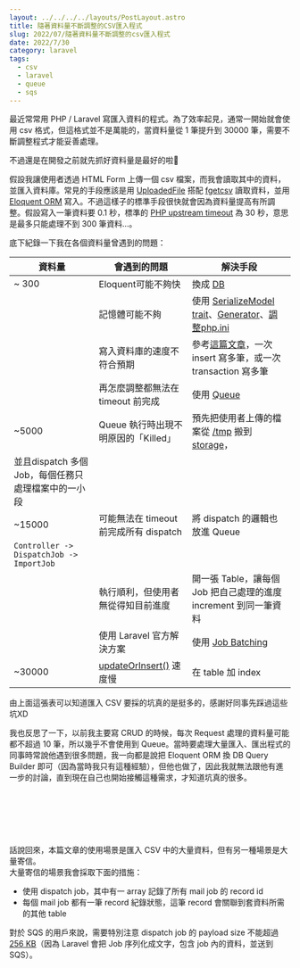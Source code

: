 ```yaml
---
layout: ../../../../layouts/PostLayout.astro
title: 隨著資料量不斷調整的CSV匯入程式
slug: 2022/07/隨著資料量不斷調整的csv匯入程式
date: 2022/7/30
category: laravel
tags: 
  - csv
  - laravel
  - queue
  - sqs
---
```


  
最近常常用 PHP / Laravel 寫匯入資料的程式。為了效率起見，通常一開始就會使用 csv 格式，但這格式並不是萬能的，當資料量從 1 筆提升到 30000 筆，需要不斷調整程式才能妥善處理。



  
不過還是在開發之前就先抓好資料量是最好的啦🥲







  
假設我讓使用者透過 HTML Form 上傳一個 csv 檔案，而我會讀取其中的資料，並匯入資料庫。常見的手段應該是用 [UploadedFile](https://github.com/laravel/framework/blob/8.x/src/Illuminate/Http/UploadedFile.php) 搭配 [fgetcsv](https://www.php.net/manual/en/function.fgetcsv.php) 讀取資料，並用 [Eloquent ORM](https://laravel.com/docs/9.x/eloquent) 寫入。不過這樣子的標準手段很快就會因為資料量提高有所調整。假設寫入一筆資料要 0.1 秒，標準的 [PHP upstream timeout](https://www.php.net/manual/en/function.set-time-limit.php) 為 30 秒，意思是最多只能處理不到 300 筆資料…。



  
底下紀錄一下我在各個資料量曾遇到的問題：



  
  
 | 資料量 | 會遇到的問題 | 解決手段 |  
 | --- | --- | --- |   
 | ~ 300 | Eloquent可能不夠快 | 換成 [DB](https://laravel.com/docs/9.x/queries) |  
 |  | 記憶體可能不夠 | 使用 [SerializeModel trait](https://github.com/laravel/framework/blob/9.x/src/Illuminate/Queue/SerializesModels.php)、[Generator](https://www.php.net/manual/en/language.generators.syntax.php)、[調整php.ini](https://www.php.net/manual/en/ini.core.php#ini.memory-limit) |  
 |  | 寫入資料庫的速度不符合預期 | 參考[這篇文章](https://dba.stackexchange.com/questions/252445/how-does-autocommit-off-affects-bulk-inserts-performance-in-mysql-using-innodb)，一次 insert 寫多筆，或一次 transaction 寫多筆 |  
 |  | 再怎麼調整都無法在 timeout 前完成 | 使用 [Queue](https://laravel.com/docs/9.x/queues) |  
 | ~5000 | Queue 執行時出現不明原因的「Killed」 | 預先把使用者上傳的檔案從 [/tmp](https://www.fosslinux.com/41739/linux-tmp-directory-everything-you-need-to-know.htm) 搬到 [storage](https://laravel.com/docs/9.x/filesystem)，<br>
並且dispatch 多個 Job，每個任務只處理檔案中的一小段 |  
 | ~15000 | 可能無法在 timeout 前完成所有 dispatch | 將 dispatch 的邏輯也放進 Queue<br>
`Controller -> DispatchJob -> ImportJob` |  
 |  | 執行順利，但使用者無從得知目前進度 | 開一張 Table，讓每個 Job 把自己處理的進度 increment 到同一筆資料 |  
 |  | 使用 Laravel 官方解決方案 | 使用 [Job Batching](https://laravel.com/docs/9.x/queues#job-batching) |  
 | ~30000 | [updateOrInsert()](https://laravel.com/docs/9.x/queries#update-or-insert) 速度慢 | 在 table 加 index



  
由上面這張表可以知道匯入 CSV 要採的坑真的是挺多的，感謝好同事先踩過這些坑XD



  
我也反思了一下，以前我主要寫 CRUD 的時候，每次 Request 處理的資料量可能都不超過 10 筆，所以幾乎不會使用到 Queue。當時要處理大量匯入、匯出程式的同事時常說他遇到很多問題，我一向都是說把 Eloquent ORM 換 DB Query Builder 即可（因為當時我只有這種經驗），但他也做了，因此我就無法跟他有進一步的討論，直到現在自己也開始接觸這種需求，才知道坑真的很多。



<br><br>



  




<br><br>



  
話說回來，本篇文章的使用場景是匯入 CSV 中的大量資料，但有另一種場景是大量寄信。<br>
大量寄信的場景我會採取下面的措施：



  
- 使用 dispatch job，其中有一 array 記錄了所有 mail job 的 record id  
- 每個 mail job 都有一筆 record 紀錄狀態，這筆 record 會關聯到套資料所需的其他 table



  
對於 SQS 的用戶來說，需要特別注意 dispatch job 的 payload size 不能超過 [256 KB](https://docs.aws.amazon.com/AWSSimpleQueueService/latest/SQSDeveloperGuide/quotas-messages.html)（因為 Laravel 會把 Job 序列化成文字，包含 job 內的資料，並送到 SQS）。

